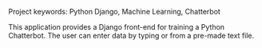 Project keywords: Python Django, Machine Learning, Chatterbot

This application provides a Django front-end for training a Python Chatterbot. The user can enter data by typing or from a pre-made text file.
